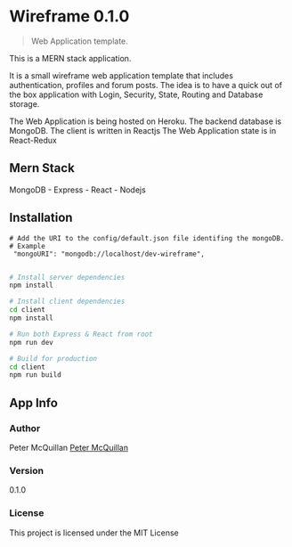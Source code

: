 # Wireframe 0.1.0

> Web Application template.

This is a MERN stack application. 

It is a small wireframe web application template that includes authentication, profiles and forum posts.
The idea is to have a quick out of the box application with Login, Security, State, Routing and Database storage.

The Web Application is being hosted on Heroku.
The backend database is MongoDB.
The client is written in Reactjs
The Web Application state is in React-Redux


## Mern Stack
MongoDB - Express - React - Nodejs

## Installation

```
# Add the URI to the config/default.json file identifing the mongoDB.
# Example
 "mongoURI": "mongodb://localhost/dev-wireframe",
 
```

```bash
# Install server dependencies
npm install

# Install client dependencies
cd client
npm install

# Run both Express & React from root
npm run dev

# Build for production
cd client
npm run build
```

## App Info

### Author

Peter McQuillan
[Peter McQuillan](http://www.blockchainpete.ca)

### Version

0.1.0

### License

This project is licensed under the MIT License
